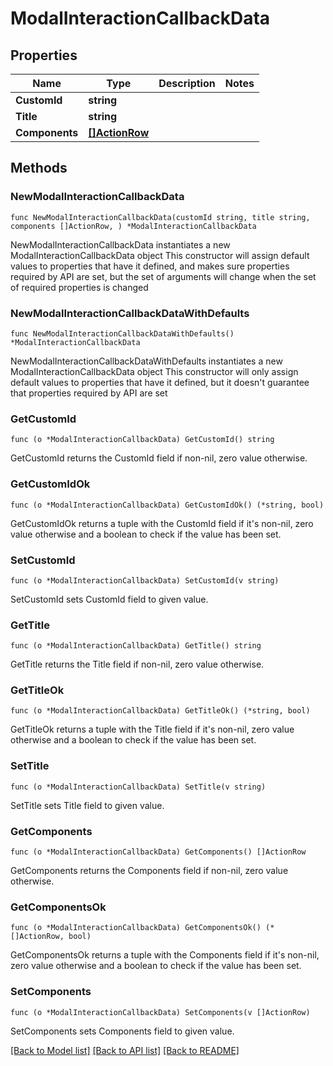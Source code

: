 # ModalInteractionCallbackData

## Properties

Name | Type | Description | Notes
------------ | ------------- | ------------- | -------------
**CustomId** | **string** |  | 
**Title** | **string** |  | 
**Components** | [**[]ActionRow**](ActionRow.md) |  | 

## Methods

### NewModalInteractionCallbackData

`func NewModalInteractionCallbackData(customId string, title string, components []ActionRow, ) *ModalInteractionCallbackData`

NewModalInteractionCallbackData instantiates a new ModalInteractionCallbackData object
This constructor will assign default values to properties that have it defined,
and makes sure properties required by API are set, but the set of arguments
will change when the set of required properties is changed

### NewModalInteractionCallbackDataWithDefaults

`func NewModalInteractionCallbackDataWithDefaults() *ModalInteractionCallbackData`

NewModalInteractionCallbackDataWithDefaults instantiates a new ModalInteractionCallbackData object
This constructor will only assign default values to properties that have it defined,
but it doesn't guarantee that properties required by API are set

### GetCustomId

`func (o *ModalInteractionCallbackData) GetCustomId() string`

GetCustomId returns the CustomId field if non-nil, zero value otherwise.

### GetCustomIdOk

`func (o *ModalInteractionCallbackData) GetCustomIdOk() (*string, bool)`

GetCustomIdOk returns a tuple with the CustomId field if it's non-nil, zero value otherwise
and a boolean to check if the value has been set.

### SetCustomId

`func (o *ModalInteractionCallbackData) SetCustomId(v string)`

SetCustomId sets CustomId field to given value.


### GetTitle

`func (o *ModalInteractionCallbackData) GetTitle() string`

GetTitle returns the Title field if non-nil, zero value otherwise.

### GetTitleOk

`func (o *ModalInteractionCallbackData) GetTitleOk() (*string, bool)`

GetTitleOk returns a tuple with the Title field if it's non-nil, zero value otherwise
and a boolean to check if the value has been set.

### SetTitle

`func (o *ModalInteractionCallbackData) SetTitle(v string)`

SetTitle sets Title field to given value.


### GetComponents

`func (o *ModalInteractionCallbackData) GetComponents() []ActionRow`

GetComponents returns the Components field if non-nil, zero value otherwise.

### GetComponentsOk

`func (o *ModalInteractionCallbackData) GetComponentsOk() (*[]ActionRow, bool)`

GetComponentsOk returns a tuple with the Components field if it's non-nil, zero value otherwise
and a boolean to check if the value has been set.

### SetComponents

`func (o *ModalInteractionCallbackData) SetComponents(v []ActionRow)`

SetComponents sets Components field to given value.



[[Back to Model list]](../README.md#documentation-for-models) [[Back to API list]](../README.md#documentation-for-api-endpoints) [[Back to README]](../README.md)


